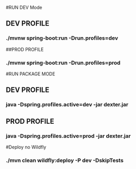 #RUN DEV Mode

## DEV PROFILE
### ./mvnw spring-boot:run -Drun.profiles=dev

##PROD PROFILE
### ./mvnw spring-boot:run -Drun.profiles=prod


#RUN PACKAGE MODE

## DEV PROFILE
### java -Dspring.profiles.active=dev -jar dexter.jar

## PROD PROFILE
### java -Dspring.profiles.active=prod -jar dexter.jar


#Deploy no Wildfly

### ./mvn clean wildfly:deploy -P dev -DskipTests




